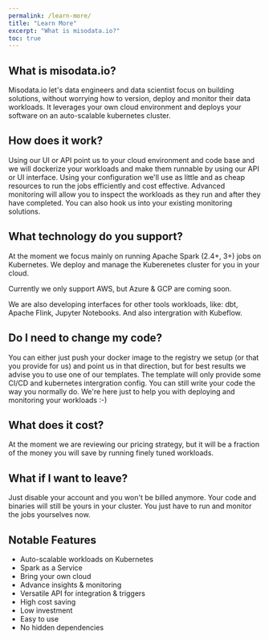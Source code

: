 ```yaml
---
permalink: /learn-more/
title: "Learn More"
excerpt: "What is misodata.io?"
toc: true
---
```


## What is misodata.io?

Misodata.io let's data engineers and data scientist focus on building solutions, without worrying how to version, deploy and monitor their data workloads.
It leverages your own cloud environment and deploys your software on an auto-scalable kubernetes cluster.

## How does it work?

Using our UI or API point us to your cloud environment and code base and we will dockerize your workloads and make them runnable by using our API or UI interface.
Using your configuration we'll use as little and as cheap resources to run the jobs efficiently and cost effective.
Advanced monitoring will allow you to inspect the workloads as they run and after they have completed.
You can also hook us into your existing monitoring solutions.

## What technology do you support?

At the moment we focus mainly on running Apache Spark (2.4+, 3+) jobs on Kubernetes.
We deploy and manage the Kuberenetes cluster for you in your cloud.

Currently we only support AWS, but Azure & GCP are coming soon.

We are also developing interfaces for other tools workloads, like: dbt, Apache Flink, Jupyter Notebooks.
And also intergration with Kubeflow.

## Do I need to change my code?

You can either just push your docker image to the registry we setup (or that you provide for us) and point us in that direction, but for best results we advise you to use one of our templates. The template will only provide some CI/CD and kubernetes intergration config. You can still write your code the way you normally do. We're here just to help you with deploying and monitoring your workloads :-)

## What does it cost?

At the moment we are reviewing our pricing strategy, but it will be a fraction of the money you will save by running finely tuned workloads.

## What if I want to leave?

Just disable your account and you won't be billed anymore. Your code and binaries will still be yours in your cluster. You just have to run and monitor the jobs yourselves now.

## Notable Features

- Auto-scalable workloads on Kubernetes
- Spark as a Service
- Bring your own cloud
- Advance insights & monitoring
- Versatile API for integration & triggers
- High cost saving
- Low investment
- Easy to use
- No hidden dependencies
